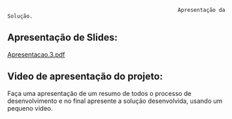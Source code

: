                                                           Apresentação da Solução.

## Apresentação de Slides:

[Apresentacao.3.pdf](https://github.com/ICEI-PUC-Minas-PMV-ADS/pmv-ads-2024-e1-proj-web-t15-autorental/files/14971882/Apresentacao.3.pdf)

## Video de apresentação do projeto:

Faça uma apresentação de um resumo de todos o processo de desenvolvimento e no final apresente a solução desenvolvida, usando um pequeno vídeo.
